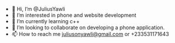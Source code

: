 - 👋 Hi, I’m @JuliusYawli
- 👀 I’m interested in phone and website development 
- 🌱 I’m currently learning c++
- 💞️ I’m looking to collaborate on developing a phone application.
- 📫 How to reach me juliusonyawli@gmail.com or +233531171643

<!---
JuliusYawli/JuliusYawli is a ✨ special ✨ repository because its `README.md` (this file) appears on your GitHub profile.
You can click the Preview link to take a look at your changes.
--->
